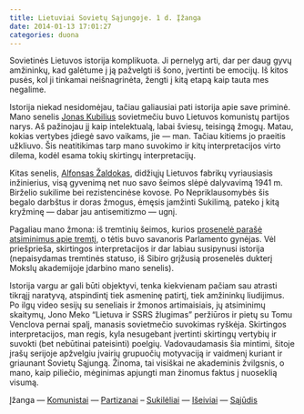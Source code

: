 ```yaml
---
title: Lietuviai Sovietų Sąjungoje. 1 d. Įžanga
date: 2014-01-13 17:01:27
categories: duona
---
```


Sovietinės Lietuvos istorija komplikuota. Ji pernelyg arti, dar per daug gyvų amžininkų, kad galėtume į ją pažvelgti iš šono, įvertinti be emocijų. Iš kitos pusės, kol ji tinkamai neišnagrinėta, žengti į kitą etapą kaip tauta mes negalime.

Istorija niekad nesidomėjau, tačiau galiausiai pati istorija apie save priminė. Mano senelis [Jonas Kubilius](http://lt.wikipedia.org/wiki/Jonas_Kubilius_(1921)) sovietmečiu buvo Lietuvos komunistų partijos narys. Aš pažinojau jį kaip intelektualą, labai šviesų, teisingą žmogų. Matau, kokias vertybes įdiegė savo vaikams, jie — man. Tačiau kitiems jo praeitis užkliuvo. Šis neatitikimas tarp mano suvokimo ir kitų interpretacijos virto dilema, kodėl esama tokių skirtingų interpretacijų.

Kitas senelis, [Alfonsas Žaldokas](http://lzinios.lt/lzinios/istorija/a-zaldokas-kiekviena-tauta-turi-teise-sukilti/34276), didžiųjų Lietuvos fabrikų vyriausiasis inžinierius, visą gyvenimą net nuo savo šeimos slėpė dalyvavimą 1941 m. Birželio sukilime bei rezistencinėse kovose. Po Nepriklausomybės šis begalo darbštus ir doras žmogus, ėmęsis įamžinti Sukilimą, pateko į kitą kryžminę — dabar jau antisemitizmo — ugnį.

Pagaliau mano žmona: iš tremtinių šeimos, kurios [prosenelė parašė atsiminimus apie tremtį](http://www.bernardinai.lt/archyvas/straipsnis/63707), o tėtis buvo savanoris Parlamento gynėjas. Vėl priešprieša, skirtingos interpretacijos ir dar labiau susipynusi istorija (nepaisydamas tremtinės statuso, iš Sibiro grįžusią prosenelės dukterį Mokslų akademijoje įdarbino mano senelis).

Istorija vargu ar gali būti objektyvi, tenka kiekvienam pačiam sau atrasti tikrąjį naratyvą, atspindintį tiek asmeninę patirtį, tiek amžininkų liudijimus. Po ilgų video sesijų su seneliais ir žmonos artimaisiais, jų atsiminimų skaitymų, Jono Meko “Lietuva ir SSRS žlugimas” peržiūros ir pietų su Tomu Venclova pernai spalį, manasis sovietmečio suvokimas ryškėja. Skirtingos interpretacijos, man regis, kyla nesugebant įvertinti skirtingų vertybių ir suvokti (bet nebūtinai pateisinti) poelgių. Vadovaudamasis šia mintimi, šitoje įrašų serijoje apžvelgiu įvairių grupuočių motyvaciją ir vaidmenį kuriant ir griaunant Sovietų Sąjungą. Žinoma, tai visiškai ne akademinis žvilgsnis, o mano, kaip piliečio, mėginimas apjungti man žinomus faktus į nuoseklią visumą.

Įžanga — [Komunistai](lietuviai-sovietu-sajungoje-2-d-komunistai.html) — [Partizanai](lietuviai-sovietu-sajungoje-3-d-partizanai.html) – [Sukilėliai](lietuviai-sovietu-sajungoje-4-d-sukileliai.html) — [Išeiviai](lietuviai-sovietu-sajungoje-5-d-iseiviai.html) — [Sąjūdis](lietuviai-sovietu-sajungoje-6-d-sajudis.html)
